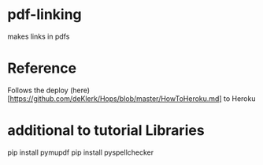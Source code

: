 # pdf-linking
makes links in pdfs


# Reference
Follows the deploy (here)  [https://github.com/deKlerk/Hops/blob/master/HowToHeroku.md] to Heroku


# additional to tutorial Libraries

pip install pymupdf
pip install pyspellchecker

